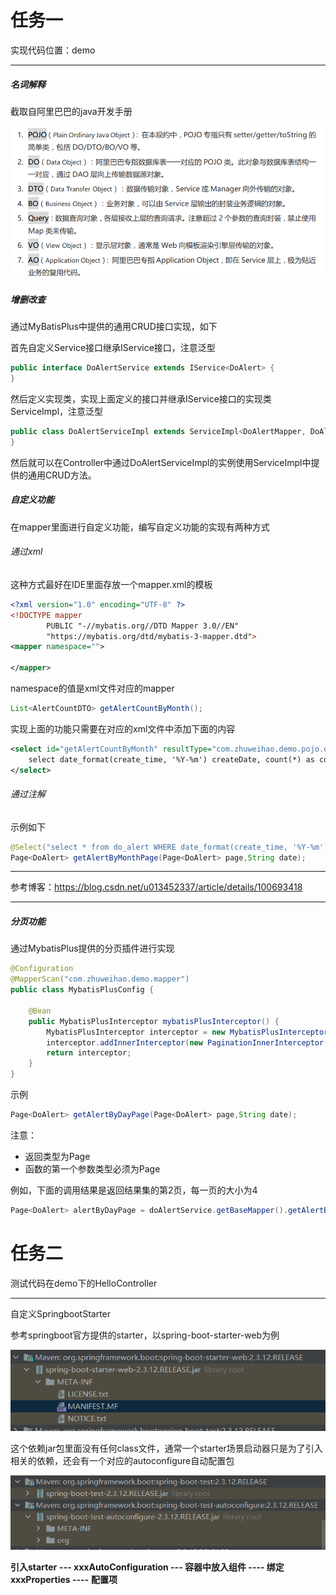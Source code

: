 # 任务一

实现代码位置：demo

------------

##### 名词解释

截取自阿里巴巴的java开发手册

<img src="readme.assets/image-20230223161714951.png" alt="image-20230223161714951" style="zoom:67%;" />

##### 增删改查

通过MyBatisPlus中提供的通用CRUD接口实现，如下

首先自定义Service接口继承IService接口，注意泛型

```java
public interface DoAlertService extends IService<DoAlert> {
}
```

然后定义实现类，实现上面定义的接口并继承IService接口的实现类ServiceImpl，注意泛型

```java
public class DoAlertServiceImpl extends ServiceImpl<DoAlertMapper, DoAlert> implements DoAlertService {
}
```

然后就可以在Controller中通过DoAlertServiceImpl的实例使用ServiceImpl中提供的通用CRUD方法。

##### 自定义功能

在mapper里面进行自定义功能，编写自定义功能的实现有两种方式

###### 通过xml

这种方式最好在IDE里面存放一个mapper.xml的模板

```xml
<?xml version="1.0" encoding="UTF-8" ?>
<!DOCTYPE mapper
        PUBLIC "-//mybatis.org//DTD Mapper 3.0//EN"
        "https://mybatis.org/dtd/mybatis-3-mapper.dtd">
<mapper namespace="">

</mapper>
```

namespace的值是xml文件对应的mapper

```java
List<AlertCountDTO> getAlertCountByMonth();
```

实现上面的功能只需要在对应的xml文件中添加下面的内容

```xml
<select id="getAlertCountByMonth" resultType="com.zhuweihao.demo.pojo.dto.AlertCountDTO">
    select date_format(create_time, '%Y-%m') createDate, count(*) as count from do_alert group by createDate
</select>
```

###### 通过注解

示例如下

```java
@Select("select * from do_alert WHERE date_format(create_time, '%Y-%m')=#{date} ORDER BY create_time DESC")
Page<DoAlert> getAlertByMonthPage(Page<DoAlert> page,String date);
```

---------

参考博客：https://blog.csdn.net/u013452337/article/details/100693418

------------

##### 分页功能

通过MybatisPlus提供的分页插件进行实现

```java
@Configuration
@MapperScan("com.zhuweihao.demo.mapper")
public class MybatisPlusConfig {

    @Bean
    public MybatisPlusInterceptor mybatisPlusInterceptor() {
        MybatisPlusInterceptor interceptor = new MybatisPlusInterceptor();
        interceptor.addInnerInterceptor(new PaginationInnerInterceptor(DbType.MYSQL));
        return interceptor;
    }
}
```

示例

```java
Page<DoAlert> getAlertByDayPage(Page<DoAlert> page,String date);
```

注意：

- 返回类型为Page
- 函数的第一个参数类型必须为Page

例如，下面的调用结果是返回结果集的第2页，每一页的大小为4

```java
Page<DoAlert> alertByDayPage = doAlertService.getBaseMapper().getAlertByDayPage(new Page<>(2, 4), date);
```

# 任务二

测试代码在demo下的HelloController

-----------

自定义SpringbootStarter

参考springboot官方提供的starter，以spring-boot-starter-web为例

![image-20230223165211764](readme.assets/image-20230223165211764.png)

这个依赖jar包里面没有任何class文件，通常一个starter场景启动器只是为了引入相关的依赖，还会有一个对应的autoconfigure自动配置包

![image-20230223170242411](readme.assets/image-20230223170242411.png)



**引入starter** **--- xxxAutoConfiguration --- 容器中放入组件 ---- 绑定xxxProperties ----** **配置项**